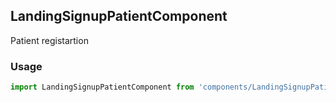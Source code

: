 ## LandingSignupPatientComponent

Patient registartion 

### Usage

```javascript
import LandingSignupPatientComponent from 'components/LandingSignupPatientComponent/LandingSignupPatientComponent.js';
```
